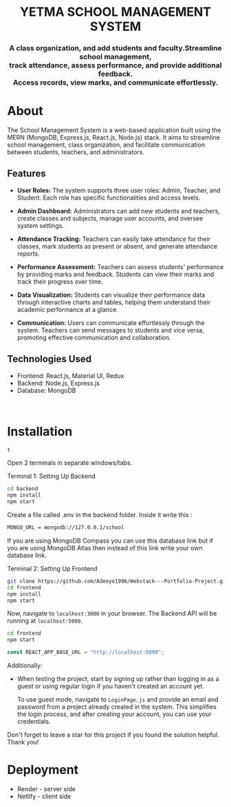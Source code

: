 <h1 align="center">
    YETMA SCHOOL MANAGEMENT SYSTEM
</h1>

<h3 align="center">
A  class organization, and add students and faculty.Streamline school management,<br>
track attendance, assess performance, and provide additional feedback. <br>
Access records, view marks, and communicate effortlessly.
</h3>

# About

The School Management System is a web-based application built using the MERN (MongoDB, Express.js, React.js, Node.js) stack. It aims to streamline school management, class organization, and facilitate communication between students, teachers, and administrators.

## Features

- **User Roles:** The system supports three user roles: Admin, Teacher, and Student. Each role has specific functionalities and access levels.

- **Admin Dashboard:** Administrators can add new students and teachers, create classes and subjects, manage user accounts, and oversee system settings.

- **Attendance Tracking:** Teachers can easily take attendance for their classes, mark students as present or absent, and generate attendance reports.

- **Performance Assessment:** Teachers can assess students' performance by providing marks and feedback. Students can view their marks and track their progress over time.

- **Data Visualization:** Students can visualize their performance data through interactive charts and tables, helping them understand their academic performance at a glance.

- **Communication:** Users can communicate effortlessly through the system. Teachers can send messages to students and vice versa, promoting effective communication and collaboration.

## Technologies Used

- Frontend: React.js, Material UI, Redux
- Backend: Node.js, Express.js
- Database: MongoDB

<br>

# Installation

```sh
t
```
Open 2 terminals in separate windows/tabs.

Terminal 1: Setting Up Backend 
```sh
cd backend
npm install
npm start
```

Create a file called .env in the backend folder.
Inside it write this :

```sh
MONGO_URL = mongodb://127.0.0.1/school
```
If you are using MongoDB Compass you can use this database link but if you are using MongoDB Atlas then instead of this link write your own database link.

Terminal 2: Setting Up Frontend
```sh
git clone https://github.com/Adeoye1996/Webstack---Portfolio-Project.git
cd frontend
npm install
npm start
```
Now, navigate to `localhost:3000` in your browser. 
The Backend API will be running at `localhost:5000`.
<br>
```sh
cd frontend
npm start
```
```javascript
const REACT_APP_BASE_URL = "http://localhost:5000";
```
Additionally:

- When testing the project, start by signing up rather than logging in as a guest or using regular login if you haven't created an account yet.
  
  To use guest mode, navigate to `LoginPage.js` and provide an email and password from a project already created in the system. This simplifies the login process, and after creating your account, you can use your credentials.

Don't forget to leave a star for this project if you found the solution helpful. Thank you!

# Deployment
* Render - server side
* Netlify - client side

